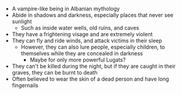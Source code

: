 - A vampire-like being in Albanian mythology
- Abide in shadows and darkness, especially places that never see sunlight
	- Such as inside water wells, old ruins, and caves
- They have a frightening visage and are extremely violent
- They can fly and ride winds, and attack victims in their sleep
	- However, they can also lure people, especially children, to themselves while they are concealed in darkness
		- Maybe for only more powerful Lugats?
- They can't be killed during the night, but if they are caught in their graves, they can be burnt to death
- Often believed to wear the skin of a dead person and have long fingernails